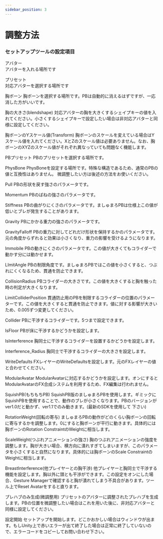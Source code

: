 ```yaml
---
sidebar_position: 3
---
```


# 調整方法
### セットアップツールの設定項目

アバター  
アバターを入れる場所です

プリセット  
対応アバターを選択する場所です

胸ボーン
胸ボーンを選択する場所です。PBは自動的に消えるはずですが、一応消した方がいいです。

胸の大きさ(blendshape)
対応アバターの胸を大きくするシェイプキーの値を入れてください。小さくするシェイプキーで設定したい場合は非対応アバターと同様に設定してください。

胸ボーンのYスケール値(Transform)
胸ボーンのスケールを変えている場合はYスケール値を入れてください。XとZのスケール値は必要ありません。なお、胸ボーンのXYZのスケール値がそれぞれ異なっていても問題なく機能します。

PBプリセット
PBのプリセットを選択する場所です。

PhysBone
PhysBoneを設定する場所です。特殊な構造であるため、通常のPBの値と互換性はありません。 微調整したい方は後述の方法をお使いください。

Pull
PBの形状を戻す強さのパラメータです。

Momentum
PBのばねの強さのパラメータです。

Stiffness
PBの曲がりにくさのパラメータです。ましゅまろPBは仕様上この値が低いとブレが発生することがあります。

Gravity
PBにかかる重力の強さのパラメータです。

GravityFalloff
PBの重力に対してどれだけ形状を保持するかのパラメータです。元の角度からずれると効果は小さくなり、重力の影響を受けるようになります。

Immobile
PBの動きにくさのパラメータです。この値が大きくてもコライダーで動かす分には動かせます。

LImitAngle
PBの制限角度です。ましゅまろPBではこの値を小さくすると、つぶれにくくなるため、貫通を防止できます。

CollisionRadius
PBコライダーの大きさです。この値を大きくすると胸を触った時の判定が大きくなります。

LimitColliderPosition
貫通防止用のPBを制限するコライダーの位置のパラメーターです。この値を大きくすると貫通を防止できます。値に対する影響が大きいため、0.005ずつ変更してください。

Collider
PBに干渉するコライダーです。5つまで設定できます。

IsFloor
PBが床に干渉するかどうかを設定します。

IsInterference
胸同士に干渉するコライダーを設置するかどうかを設定します。

Interference_Radius
胸同士で干渉するコライダーの大きさを設定します。

WriteDefaults
FXレイヤーのWriteDefaultsを設定します。元のFXレイヤーの値と合わせてください。

ModularAvatar
ModularAvatarに対応するかどうかを設定します。オンにするとModularAvatarのFX合成システムを利用するため、FX編集は行われません。

SquishPB(もちもちPB)
SquishPB版のましゅまろPBを使用します。ギミックにSquishPBを使用することで、動作のブレが小さくなります。PBのバージョンがver1.0だと動かず、ver1.1でのみ動きます。(最新のSDKを使用して
下さい)

RotationWeight(回転の寄与)
ましゅまろPBの動作がどのくらい胸ボーンの回転に寄与するかを調整します。0にすると胸ボーンが平行に動きます。具体的には胸ボーンのRotation ConstraintのWeightに相当します。

ScaleWeight(つぶれアニメーションの強さ)
胸のつぶれアニメーションの強度を調整します。胸が大きい場合、横方向に潰れすぎてしまいますが、このパラメータを小さくすると自然になります。具体的には胸ボーンのScale ConstraintのWeightに相当します。

BreastInterference(他プレイヤーとの胸干渉)
他プレイヤーと胸同士で干渉する機能を設定します。胸以外に頭とも干渉ができます。この設定をオンにした場合、Gesture Managerで確認すると胸が潰れてしまう不具合があります。ツール上でReset Avatarをすると直ります。

プレハブのみ生成(微調整用)
プリセットのアバターに調整されたプレハブを生成します。PBの位置を微調整したい場合はこれを用いた後に、非対応アバターと同様に設定してください。

設定開始
セットアップを開始します。どこかおかしい場合はウィンドウが出ます。もしUnity上で赤いエラーが出て終了した場合は正常に終了していないので、エラーコードをコピーしてお問い合わせ下さい。

